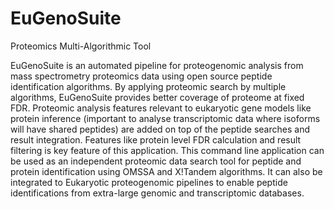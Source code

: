 # EuGenoSuite
Proteomics Multi-Algorithmic Tool

EuGenoSuite is an automated pipeline for proteogenomic analysis from mass spectrometry proteomics data using open source peptide identification algorithms. By applying proteomic search by multiple algorithms, EuGenoSuite provides better coverage of proteome at fixed FDR. Proteomic analysis features relevant to eukaryotic gene models like protein inference (important to analyse transcriptomic data where isoforms will have shared peptides) are added on top of the peptide searches and result integration. Features like protein level FDR calculation and result filtering is key feature of this application. This command line application can be used as an independent proteomic data search tool for peptide and protein identification using OMSSA and X!Tandem algorithms. It can also be integrated to Eukaryotic proteogenomic pipelines to enable peptide identifications from extra-large genomic and transcriptomic databases.
